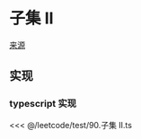 # 子集 II
[来源](https://leetcode.cn/problems/subsets-ii/)

## 实现

### typescript 实现

<<< @/leetcode/test/90.子集 II.ts

